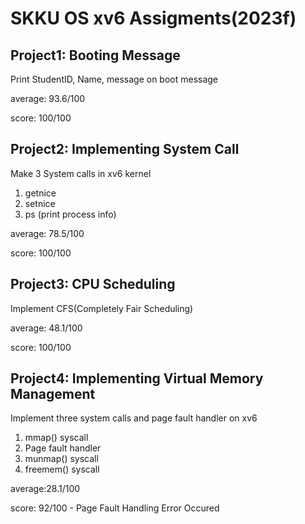 # SKKU OS xv6 Assigments(2023f)
## Project1: Booting Message
Print StudentID, Name, message on boot message

average: 93.6/100

score: 100/100
## Project2: Implementing System Call
Make 3 System calls in xv6 kernel
1. getnice
2. setnice
3. ps (print process info)
   
average: 78.5/100

score: 100/100
## Project3: CPU Scheduling
Implement CFS(Completely Fair Scheduling)

average: 48.1/100

score: 100/100
## Project4: Implementing Virtual Memory Management
Implement three system calls and page fault handler on xv6
1. mmap() syscall
2. Page fault handler
3. munmap() syscall
4. freemem() syscall
   
average:28.1/100

score: 92/100 - Page Fault Handling Error Occured
